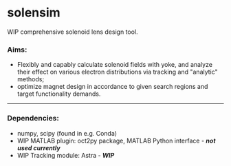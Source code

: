 # solensim
WIP comprehensive solenoid lens design tool.
### Aims:
 - Flexibly and capably calculate solenoid fields with yoke, and analyze their effect on various electron distributions via tracking and "analytic" methods;
 - optimize magnet design in accordance to given search regions and target functionality demands.

----

### Dependencies:
 - numpy, scipy (found in e.g. Conda)
 - WIP MATLAB plugin: oct2py package, MATLAB Python interface - ***not used currently***
 - WIP Tracking module: Astra - ***WIP***
